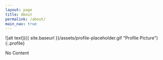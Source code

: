```yaml
---
layout: page
title: About
permalink: /about/
main_nav: true
---
```


![alt text]({{ site.baseurl }}/assets/profile-placeholder.gif "Profile Picture"){:.profile}

No Content
